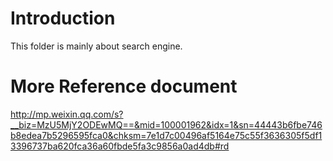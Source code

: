 # Introduction
This folder is mainly about search engine.

# More Reference document
http://mp.weixin.qq.com/s?__biz=MzU5MjY2ODEwMQ==&mid=100001962&idx=1&sn=44443b6fbe746b8edea7b5296595fca0&chksm=7e1d7c00496af5164e75c55f3636305f5df13396737ba620fca36a60fbde5fa3c9856a0ad4db#rd
